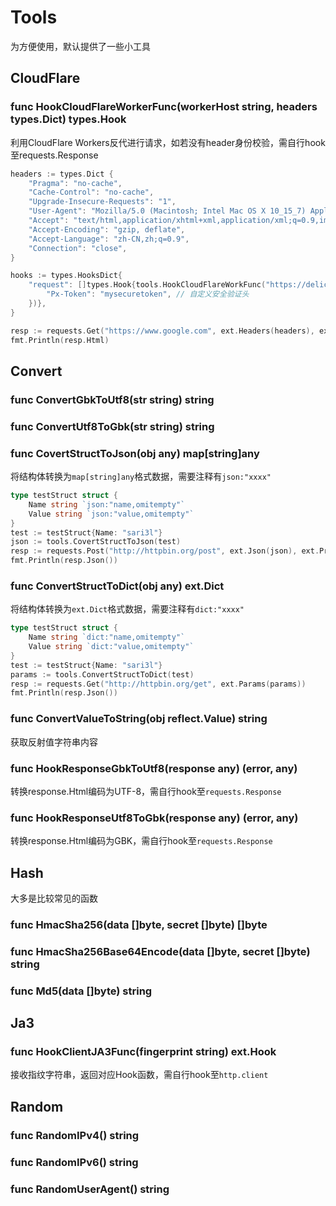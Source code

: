 # Tools

为方便使用，默认提供了一些小工具

## CloudFlare

### func HookCloudFlareWorkerFunc(workerHost string, headers types.Dict) types.Hook

利用CloudFlare Workers反代进行请求，如若没有header身份校验，需自行hook至requests.Response

```go
headers := types.Dict {
    "Pragma": "no-cache",
    "Cache-Control": "no-cache",
    "Upgrade-Insecure-Requests": "1",
    "User-Agent": "Mozilla/5.0 (Macintosh; Intel Mac OS X 10_15_7) AppleWebKit/537.36 (KHTML, like Gecko) Chrome/103.0.0.0 Safari/537.36",
    "Accept": "text/html,application/xhtml+xml,application/xml;q=0.9,image/avif,image/webp,image/apng,*/*;q=0.8,application/signed-exchange;v=b3;q=0.9",
    "Accept-Encoding": "gzip, deflate",
    "Accept-Language": "zh-CN,zh;q=0.9",
    "Connection": "close",
}

hooks := types.HooksDict{
    "request": []types.Hook{tools.HookCloudFlareWorkFunc("https://delicate-xxx.sonymouse.workers.dev", types.Dict{
        "Px-Token": "mysecuretoken", // 自定义安全验证头
    })},
}

resp := requests.Get("https://www.google.com", ext.Headers(headers), ext.Hooks(hooks))
fmt.Println(resp.Html)
```

## Convert

### func ConvertGbkToUtf8(str string) string

### func ConvertUtf8ToGbk(str string) string
 
### func CovertStructToJson(obj any) map[string]any

将结构体转换为`map[string]any`格式数据，需要注释有`json:"xxxx"`

```go
type testStruct struct {
    Name string `json:"name,omitempty"`
    Value string `json:"value,omitempty"`
}
test := testStruct{Name: "sari3l"}
json := tools.CovertStructToJson(test)
resp := requests.Post("http://httpbin.org/post", ext.Json(json), ext.Proxy("http://127.0.0.1:8080"))
fmt.Println(resp.Json())
```

### func ConvertStructToDict(obj any) ext.Dict

将结构体转换为`ext.Dict`格式数据，需要注释有`dict:"xxxx"`

```go
type testStruct struct {
    Name string `dict:"name,omitempty"`
    Value string `dict:"value,omitempty"`
}
test := testStruct{Name: "sari3l"}
params := tools.ConvertStructToDict(test)
resp := requests.Get("http://httpbin.org/get", ext.Params(params))
fmt.Println(resp.Json())
```

### func ConvertValueToString(obj reflect.Value) string

获取反射值字符串内容

### func HookResponseGbkToUtf8(response any) (error, any)

转换response.Html编码为UTF-8，需自行hook至`requests.Response`

### func HookResponseUtf8ToGbk(response any) (error, any)

转换response.Html编码为GBK，需自行hook至`requests.Response`

## Hash

大多是比较常见的函数

### func HmacSha256(data []byte, secret []byte) []byte

### func HmacSha256Base64Encode(data []byte, secret []byte) string

### func Md5(data []byte) string

## Ja3

### func HookClientJA3Func(fingerprint string) ext.Hook

接收指纹字符串，返回对应Hook函数，需自行hook至`http.client`

## Random

### func RandomIPv4() string

### func RandomIPv6() string

### func RandomUserAgent() string